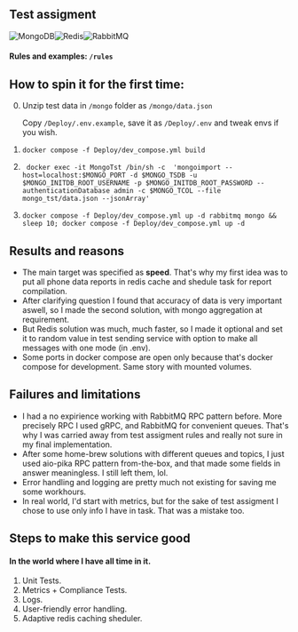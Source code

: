 
## Test assigment
![MongoDB](https://img.shields.io/badge/MongoDB-%234ea94b.svg?style=for-the-badge&logo=mongodb&logoColor=white)![Redis](https://img.shields.io/badge/redis-%23DD0031.svg?style=for-the-badge&logo=redis&logoColor=white)![RabbitMQ](https://img.shields.io/badge/Rabbitmq-FF6600?style=for-the-badge&logo=rabbitmq&logoColor=white)
#### Rules and examples: `/rules`


## How to spin it for the first time:

0. Unzip test data in `/mongo` folder as `/mongo/data.json`

   Copy `/Deploy/.env.example`, save it as `/Deploy/.env` and tweak envs if you wish.
1.
    ```shell
    docker compose -f Deploy/dev_compose.yml build 
    ```
2. ```shell
    docker exec -it MongoTst /bin/sh -c  'mongoimport --host=localhost:$MONGO_PORT -d $MONGO_TSDB -u $MONGO_INITDB_ROOT_USERNAME -p $MONGO_INITDB_ROOT_PASSWORD --authenticationDatabase admin -c $MONGO_TCOL --file mongo_tst/data.json --jsonArray'
    ```
3. 
    ```shell
   docker compose -f Deploy/dev_compose.yml up -d rabbitmq mongo && sleep 10; docker compose -f Deploy/dev_compose.yml up -d
    ```

## Results and reasons

- The main target was specified as **speed**. That's why my first idea was to put all phone data reports in redis cache and shedule task for report compilation.
- After clarifying question I found that accuracy of data is very important aswell, so I made the second solution, with mongo aggregation at requirement.
- But Redis solution was much, much faster, so I made it optional and set it to random value in test sending service with option to make all messages with one mode (in .env).
- Some ports in docker compose are open only because that's docker compose for development. Same story with mounted volumes.


## Failures and limitations

- I had a no expirience working with RabbitMQ RPC pattern before. More precisely RPC I used gRPC, and RabbitMQ for convenient queues. That's why I was carried away from test assigment rules and really not sure in my final implementation.
- After some home-brew solutions with different queues and topics, I just used aio-pika RPC pattern from-the-box, and that made some fields in answer meaningless. I still left them, lol.
- Error handling and logging are pretty much not existing for saving me some workhours.
- In real world, I'd start with metrics, but for the sake of test assigment I chose to use only info I have in task. That was a mistake too.


## Steps to make this service good
#### In the world where I have all time in it.

1. Unit Tests.
2. Metrics + Compliance Tests.
3. Logs.
4. User-friendly error handling.
5. Adaptive redis caching sheduler.